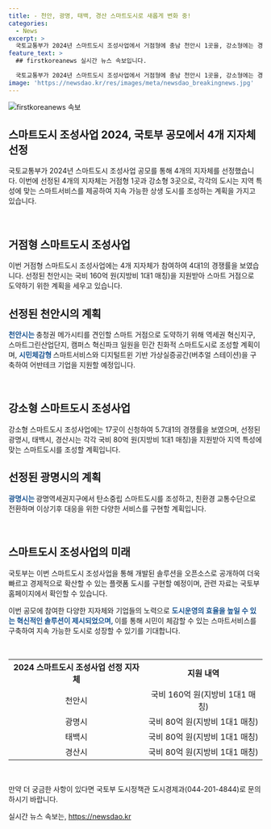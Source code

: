 ```yaml
---
title: - 천안, 광명, 태백, 경산 스마트도시로 새롭게 변화 중!
categories:
  - News
excerpt: >
  국토교통부가 2024년 스마트도시 조성사업에서 거점형에 충남 천안시 1곳을, 강소형에는 경기 광명시, 강원 태백시, 경북 경산시 등 3곳을 선정했다. 이 사업은 지자체와 민간기업이 협력하여 지역 특성에 맞는 혁신적인 스마트서비스를 개발하는 것이 목적이다. 선정된 지자체에는 각각 3년 동안 국비와 지방비 1대1 매칭으로 지원이 예정되어 있으며, 스마트도시는 인공지능, 음성기반 노면분석, 탄소중립 자율주행 셔틀 등 혁신적인 기술을 활용할 예정이다. 또한, 국토부는 이번 사업을 통해 오픈소스로 공개된 솔루션을 활용하여 스마트서비스를 빠르고 경제적으로 확산할 수 있는 플랫폼 도시를 구현할 계획이며, 이에 대한 자세한 내용은 스마트시티 종합포털 누리집에서 확인 가능하다.
feature_text: >
  ## firstkoreanews 실시간 뉴스 속보입니다.

  국토교통부가 2024년 스마트도시 조성사업에서 거점형에 충남 천안시 1곳을, 강소형에는 경기 광명시, 강원 태백시, 경북 경산시 등 3곳을 선정했다. 이 사업은 지자체와 민간기업이 협력하여 지역 특성에 맞는 혁신적인 스마트서비스를 개발하는 것이 목적이다. 선정된 지자체에는 각각 3년 동안 국비와 지방비 1대1 매칭으로 지원이 예정되어 있으며, 스마트도시는 인공지능, 음성기반 노면분석, 탄소중립 자율주행 셔틀 등 혁신적인 기술을 활용할 예정이다. 또한, 국토부는 이번 사업을 통해 오픈소스로 공개된 솔루션을 활용하여 스마트서비스를 빠르고 경제적으로 확산할 수 있는 플랫폼 도시를 구현할 계획이며, 이에 대한 자세한 내용은 스마트시티 종합포털 누리집에서 확인 가능하다.
image: 'https://newsdao.kr/res/images/meta/newsdao_breakingnews.jpg'
---
```


<p><img src="https://newsdao.kr/res/images/meta/newsdao_breakingnews.jpg" alt="firstkoreanews 속보" /></p>

<h2 data-ke-size="size26">스마트도시 조성사업 2024, 국토부 공모에서 4개 지자체 선정</h2>

<p>국토교통부가 2024년 스마트도시 조성사업 공모를 통해 4개의 지자체를 선정했습니다. 이번에 선정된 4개의 지자체는 거점형 1곳과 강소형 3곳으로, 각각의 도시는 지역 특성에 맞는 스마트서비스를 제공하여 지속 가능한 상생 도시를 조성하는 계획을 가지고 있습니다.</p>

<p data-ke-size="size16">&nbsp;</p>

<h2 data-ke-size="size24">거점형 스마트도시 조성사업</h2>

<p>이번 거점형 스마트도시 조성사업에는 4개 지자체가 참여하여 4대1의 경쟁률을 보였습니다. 선정된 천안시는 국비 160억 원(지방비 1대1 매칭)을 지원받아 스마트 거점으로 도약하기 위한 계획을 세우고 있습니다.</p>

<h2 data-ke-size="size24">선정된 천안시의 계획</h2>

<p><b><span style="color: #1a5490;">천안시는 </span></b>충청권 메가시티를 견인할 스마트 거점으로 도약하기 위해 역세권 혁신지구, 스마트그린산업단지, 캠퍼스 혁신파크 일원을 민간 친화적 스마트도시로 조성할 계획이며, <b><span style="color: #1a5490;">시민체감형 </span></b>스마트서비스와 디지털트윈 기반 가상실증공간(버추얼 스테이션)을 구축하여 어반테크 기업을 지원할 예정입니다.</p>

<p data-ke-size="size16">&nbsp;</p>

<h2 data-ke-size="size24">강소형 스마트도시 조성사업</h2>

<p>강소형 스마트도시 조성사업에는 17곳이 신청하여 5.7대1의 경쟁률을 보였으며, 선정된 광명시, 태백시, 경산시는 각각 국비 80억 원(지방비 1대1 매칭)을 지원받아 지역 특성에 맞는 스마트도시를 조성할 계획입니다.</p>

<h2 data-ke-size="size24">선정된 광명시의 계획</h2>

<p><b><span style="color: #1a5490;">광명시는 </span></b>광명역세권지구에서 탄소중립 스마트도시를 조성하고, 친환경 교통수단으로 전환하며 이상기후 대응을 위한 다양한 서비스를 구현할 계획입니다.</p>

<p data-ke-size="size16">&nbsp;</p>

<h2 data-ke-size="size24">스마트도시 조성사업의 미래</h2>

<p>국토부는 이번 스마트도시 조성사업을 통해 개발된 솔루션을 오픈소스로 공개하여 더욱 빠르고 경제적으로 확산할 수 있는 플랫폼 도시를 구현할 예정이며, 관련 자료는 국토부 홈페이지에서 확인할 수 있습니다.</p>

<p>이번 공모에 참여한 다양한 지자체와 기업들의 노력으로 <b><span style="color: #1a5490;">도시운영의 효율을 높일 수 있는 혁신적인 솔루션이 제시되었으며, </span></b>이를 통해 시민이 체감할 수 있는 스마트서비스를 구축하여 지속 가능한 도시로 성장할 수 있기를 기대합니다.</p>

<p data-ke-size="size16">&nbsp;</p>

<table>
    <tr>
        <td style="text-align: center; height: 17px;"><b>2024 스마트도시 조성사업 선정 지자체</b></td>
        <td style="text-align: center; height: 17px;"><b>지원 내역</b></td>
    </tr>
    <tr>
        <td style="text-align: center; height: 17px;">천안시</td>
        <td style="text-align: center; height: 17px;">국비 160억 원(지방비 1대1 매칭)</td>
    </tr>
    <tr>
        <td style="text-align: center; height: 17px;">광명시</td>
        <td style="text-align: center; height: 17px;">국비 80억 원(지방비 1대1 매칭)</td>
    </tr>
    <tr>
        <td style="text-align: center; height: 17px;">태백시</td>
        <td style="text-align: center; height: 17px;">국비 80억 원(지방비 1대1 매칭)</td>
    </tr>
    <tr>
        <td style="text-align: center; height: 17px;">경산시</td>
        <td style="text-align: center; height: 17px;">국비 80억 원(지방비 1대1 매칭)</td>
    </tr>
</table>

<p data-ke-size="size16">&nbsp;</p>

<p>만약 더 궁금한 사항이 있다면 국토부 도시정책관 도시경제과(044-201-4844)로 문의하시기 바랍니다.</p>
실시간 뉴스 속보는, <a href="https://newsdao.kr" rel="dofollow">https://newsdao.kr</a>


